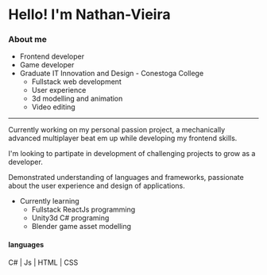 # Hello! I'm Nathan-Vieira
### About me

- Frontend developer
- Game developer
- Graduate IT Innovation and Design - Conestoga College
   - Fullstack web development
   - User experience
   - 3d modelling and animation
   - Video editing
***

Currently working on my personal passion project, a mechanically advanced multiplayer beat em up while developing my frontend skills.

I'm looking to partipate in development of challenging projects to grow as a developer.

Demonstrated understanding of languages and frameworks, passionate about the user experience and design of applications.

- Currently learning
  - Fullstack ReactJs programming
  - Unity3d C# programing
  - Blender game asset modelling
 
#### languages
C# | Js | HTML | CSS
